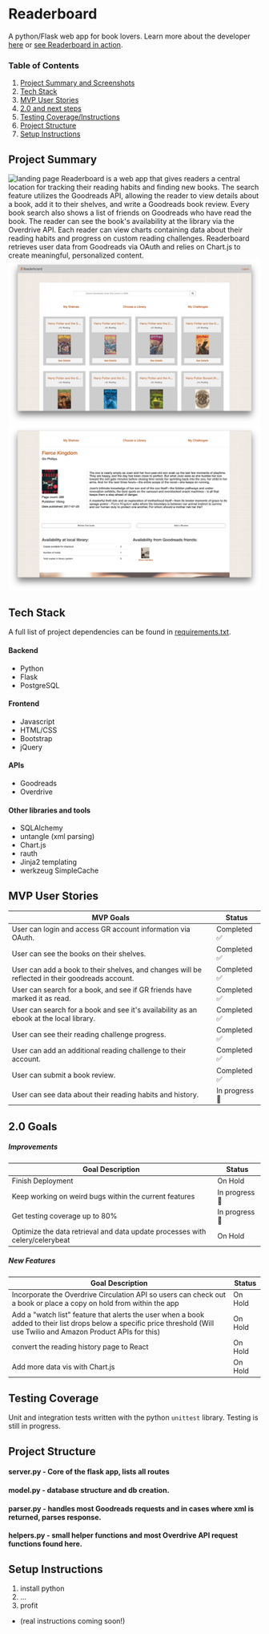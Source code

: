 # Readerboard

A python/Flask web app for book lovers.  Learn more about the developer [here](https://www.linkedin.com/in/re-wilson/)
or [see Readerboard in action](#).

### Table of Contents

1. [Project Summary and Screenshots](#project-summary)
2. [Tech Stack](#tech-stack)
3. [MVP User Stories](#mvp-user-stories)
4. [2.0 and next steps](#2.0-goals)
5. [Testing Coverage/Instructions](#testing-coverage)
6. [Project Structure](#project-structure)
7. [Setup Instructions](#setup-instructions)

## Project Summary

![landing page](./static/img/landing.png)
Readerboard is a web app that gives readers a central location for tracking their reading habits and finding new books.  The search feature utilizes the Goodreads API, allowing the reader to view details about a book, add it to their shelves, and write a Goodreads book review.  Every book search also shows a list of friends on Goodreads who have read the book. The reader can see the book's availability at the library via the Overdrive API.   Each reader can view charts containing data about their reading habits and progress on custom reading challenges.  Readerboard retrieves user data from Goodreads via OAuth and relies on Chart.js to create meaningful, personalized content.
![book search view](./static/img/searchview.png)
![book detail view](./static/img/bookdetail.png)

## Tech Stack

A full list of project dependencies can be found in [requirements.txt](./requirements.txt).

#### Backend
- Python
- Flask
- PostgreSQL

#### Frontend
- Javascript
- HTML/CSS
- Bootstrap
- jQuery

#### APIs
- Goodreads
- Overdrive

#### Other libraries and tools

- SQLAlchemy
- untangle (xml parsing)
- Chart.js
- rauth
- Jinja2 templating
- werkzeug SimpleCache

## MVP User Stories

| MVP Goals | Status |
| --- |--- |
| User can login and access GR account information via OAuth. | Completed :white_check_mark: |
|User can see the books on their shelves. | Completed :white_check_mark:|
|User can add a book to their shelves, and changes will be reflected in their goodreads account. | Completed :white_check_mark: |
| User can search for a book, and see if GR friends have marked it as read. | Completed :white_check_mark:
| User can search for a book and see it's availability as an ebook at the local library. | Completed :white_check_mark: |
| User can see their reading challenge progress. | Completed :white_check_mark: |
| User can add an additional reading challenge to their account. | Completed :white_check_mark: |
| User can submit a book review. | Completed :white_check_mark: |
| User can see data about their reading habits and history. | In progress :construction: |

## 2.0 Goals

##### Improvements

| Goal Description | Status |
| --- | --- |
| Finish Deployment | On Hold |
| Keep working on weird bugs within the current features | In progress :construction: |
| Get testing coverage up to 80% | In progress :construction: |
| Optimize the data retrieval and data update processes with celery/celerybeat | On Hold |

##### New Features

| Goal Description | Status |
| --- | --- |
| Incorporate the Overdrive Circulation API so users can check out a book or place a copy on hold from within the app | On Hold |
| Add a "watch list" feature that alerts the user when a book added to their list drops below a specific price threshold (Will use Twilio and Amazon Product APIs for this) | On Hold |
| convert the reading history page to React | On Hold |
| Add more data vis with Chart.js | On Hold |

## Testing Coverage

Unit and integration tests written with the python `unittest` library.  Testing is still in progress.

## Project Structure
#### server.py - Core of the flask app, lists all routes
#### model.py - database structure and db creation.
#### parser.py - handles most Goodreads requests and in cases where xml is returned, parses response.
#### helpers.py - small helper functions and most Overdrive API request functions found here.

## Setup Instructions

1. install python
2. ...
3. profit
- (real instructions coming soon!)







